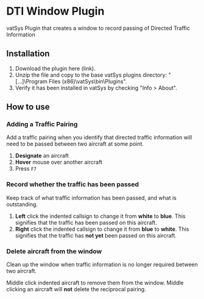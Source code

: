 # DTI Window Plugin
vatSys Plugin that creates a window to record passing of Directed Traffic Information

## Installation
1. Download the plugin here (link).
2. Unzip the file and copy to the base vatSys plugins directory: "[...]\Program Files (x86)\vatSys\bin\Plugins".
3. Verify it has been installed in vatSys by checking "Info > About".

## How to use
### Adding a Traffic Pairing
Add a traffic pairing when you identify that directed traffic information will need to be passed between two aircraft at some point.

1. **Designate** an aircraft
2. **Hover** mouse over another aircraft
3. Press `F7`

### Record whether the traffic has been passed
Keep track of what traffic information has been passed, and what is outstanding.

1. **Left** click the indented callsign to change it from **white** to **blue**. This signifies that the traffic has been passed on this aircraft.
2. **Right** click the indented callsign to change it from **blue** to **white**. This signifies that the traffic has **not yet** been passed on this aircraft.

### Delete aircraft from the window
Clean up the window when traffic information is no longer required between two aircraft.

Middle click indented aircraft to remove them from the window. Middle clicking an aircraft will **not** delete the reciprocal pairing.